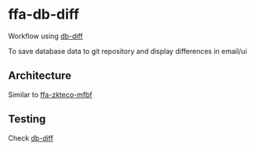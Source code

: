 # ffa-db-diff
Workflow using [db-diff](https://github.com/shadiakiki1986/db-diff)

To save database data to git repository and display differences in email/ui

## Architecture
Similar to [ffa-zkteco-mfbf](https://github.com/shadiakiki1986/ffa-zkteco-mfbf/)

## Testing
Check [db-diff](https://github.com/shadiakiki1986/db-diff)
